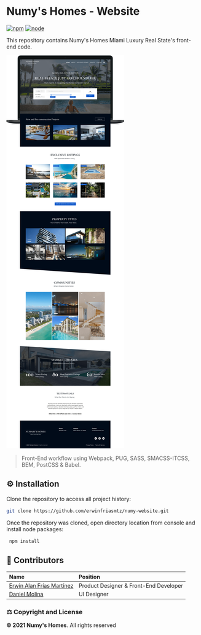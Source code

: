 # Numy's Homes - Website

[![npm][npm]][npm-url]
[![node][node]][node-url]

This repository contains Numy's Homes Miami Luxury Real State's front-end code.

![Numy's Homes Mockup](./src/images/mockup.png)

> Front-End workflow using Webpack, PUG, SASS, SMACSS-ITCSS, BEM, PostCSS & Babel.

## ⚙️ Installation

Clone the repository to access all project history:

```sh
git clone https://github.com/erwinfriasmtz/numy-website.git
```

Once the repository was cloned, open directory location from console and install node packages:

```sh
 npm install
```

## 🍻 Contributors

| Name                                                           | Position                                   |
|:---------------------------------------------------------------|:-------------------------------------------|
| [Erwin Alan Frías Martínez](https://github.com/erwinfriasmtz)  | Product Designer & Front-End Developer     |
| [Daniel Molina](https://github.com/Danielmolina5)              | UI Designer                                |


### ⚖️ Copyright and License

**© 2021 Numy's Homes**. All rights reserved

[npm]: https://img.shields.io/npm/v/webpack.svg
[npm-url]: https://npmjs.com/package/webpack

[node]: https://img.shields.io/node/v/webpack.svg
[node-url]: https://nodejs.org

